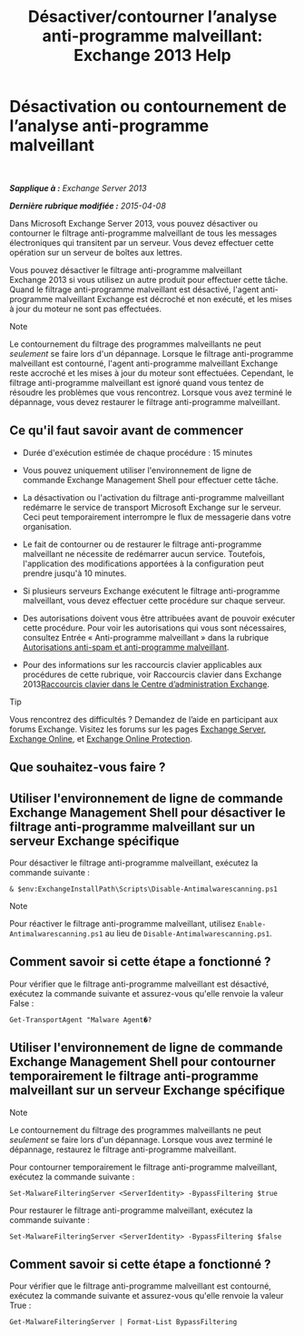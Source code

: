 ﻿---
title: 'Désactiver/contourner l’analyse anti-programme malveillant: Exchange 2013 Help'
TOCTitle: Désactivation ou contournement de l’analyse anti-programme malveillant
ms:assetid: 6725c74b-b3ef-4259-9337-c739e9bf7b5d
ms:mtpsurl: https://technet.microsoft.com/fr-fr/library/JJ150526(v=EXCHG.150)
ms:contentKeyID: 50478338
ms.date: 04/24/2018
mtps_version: v=EXCHG.150
ms.translationtype: HT
---

# Désactivation ou contournement de l’analyse anti-programme malveillant

 

_**Sapplique à :** Exchange Server 2013_

_**Dernière rubrique modifiée :** 2015-04-08_

Dans Microsoft Exchange Server 2013, vous pouvez désactiver ou contourner le filtrage anti-programme malveillant de tous les messages électroniques qui transitent par un serveur. Vous devez effectuer cette opération sur un serveur de boîtes aux lettres.

Vous pouvez désactiver le filtrage anti-programme malveillant Exchange 2013 si vous utilisez un autre produit pour effectuer cette tâche. Quand le filtrage anti-programme malveillant est désactivé, l'agent anti-programme malveillant Exchange est décroché et non exécuté, et les mises à jour du moteur ne sont pas effectuées.

> [!NOTE]
> Le contournement du filtrage des programmes malveillants ne peut <em>seulement</em> se faire lors d'un dépannage. Lorsque le filtrage anti-programme malveillant est contourné, l'agent anti-programme malveillant Exchange reste accroché et les mises à jour du moteur sont effectuées. Cependant, le filtrage anti-programme malveillant est ignoré quand vous tentez de résoudre les problèmes que vous rencontrez. Lorsque vous avez terminé le dépannage, vous devez restaurer le filtrage anti-programme malveillant.


## Ce qu'il faut savoir avant de commencer

  - Durée d'exécution estimée de chaque procédure : 15 minutes

  - Vous pouvez uniquement utiliser l'environnement de ligne de commande Exchange Management Shell pour effectuer cette tâche.

  - La désactivation ou l'activation du filtrage anti-programme malveillant redémarre le service de transport Microsoft Exchange sur le serveur. Ceci peut temporairement interrompre le flux de messagerie dans votre organisation.

  - Le fait de contourner ou de restaurer le filtrage anti-programme malveillant ne nécessite de redémarrer aucun service. Toutefois, l'application des modifications apportées à la configuration peut prendre jusqu'à 10 minutes.

  - Si plusieurs serveurs Exchange exécutent le filtrage anti-programme malveillant, vous devez effectuer cette procédure sur chaque serveur.

  - Des autorisations doivent vous être attribuées avant de pouvoir exécuter cette procédure. Pour voir les autorisations qui vous sont nécessaires, consultez Entrée « Anti-programme malveillant » dans la rubrique [Autorisations anti-spam et anti-programme malveillant](anti-spam-and-anti-malware-permissions-exchange-2013-help.md).

  - Pour des informations sur les raccourcis clavier applicables aux procédures de cette rubrique, voir Raccourcis clavier dans Exchange 2013[Raccourcis clavier dans le Centre d’administration Exchange](keyboard-shortcuts-in-the-exchange-admin-center-exchange-online-protection-help.md).

> [!TIP]
> Vous rencontrez des difficultés ? Demandez de l’aide en participant aux forums Exchange. Visitez les forums sur les pages <a href="https://go.microsoft.com/fwlink/p/?linkid=60612">Exchange Server</a>, <a href="https://go.microsoft.com/fwlink/p/?linkid=267542">Exchange Online</a>, et <a href="https://go.microsoft.com/fwlink/p/?linkid=285351">Exchange Online Protection</a>.


## Que souhaitez-vous faire ?

## Utiliser l'environnement de ligne de commande Exchange Management Shell pour désactiver le filtrage anti-programme malveillant sur un serveur Exchange spécifique

Pour désactiver le filtrage anti-programme malveillant, exécutez la commande suivante :

    & $env:ExchangeInstallPath\Scripts\Disable-Antimalwarescanning.ps1

> [!NOTE]
> Pour réactiver le filtrage anti-programme malveillant, utilisez <code>Enable-Antimalwarescanning.ps1</code> au lieu de <code>Disable-Antimalwarescanning.ps1</code>.


## Comment savoir si cette étape a fonctionné ?

Pour vérifier que le filtrage anti-programme malveillant est désactivé, exécutez la commande suivante et assurez-vous qu'elle renvoie la valeur False :

    Get-TransportAgent "Malware Agent�?

## Utiliser l'environnement de ligne de commande Exchange Management Shell pour contourner temporairement le filtrage anti-programme malveillant sur un serveur Exchange spécifique

> [!NOTE]
> Le contournement du filtrage des programmes malveillants ne peut <em>seulement</em> se faire lors d'un dépannage. Lorsque vous avez terminé le dépannage, restaurez le filtrage anti-programme malveillant.


Pour contourner temporairement le filtrage anti-programme malveillant, exécutez la commande suivante :

    Set-MalwareFilteringServer <ServerIdentity> -BypassFiltering $true

Pour restaurer le filtrage anti-programme malveillant, exécutez la commande suivante :

    Set-MalwareFilteringServer <ServerIdentity> -BypassFiltering $false

## Comment savoir si cette étape a fonctionné ?

Pour vérifier que le filtrage anti-programme malveillant est contourné, exécutez la commande suivante et assurez-vous qu'elle renvoie la valeur True :

    Get-MalwareFilteringServer | Format-List BypassFiltering

